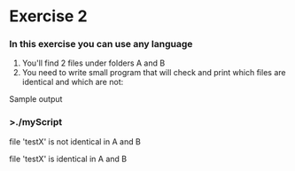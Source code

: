 
# Exercise 2

### In this exercise you can use any language


1. You'll find  2 files under folders A and B 
2. You need to write small program that will check and print which files are identical and which are not: 

Sample output 

### >./myScript
file 'testX' is not identical in A and B

file 'testX' is identical in A and B 
